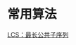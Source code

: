 # 常用算法
[LCS：最长公共子序列](./LCS%EF%BC%9A%E6%9C%80%E9%95%BF%E5%85%AC%E5%85%B1%E5%AD%90%E5%BA%8F%E5%88%97/index.md)
